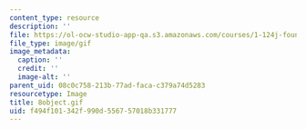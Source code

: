 ```yaml
---
content_type: resource
description: ''
file: https://ol-ocw-studio-app-qa.s3.amazonaws.com/courses/1-124j-foundations-of-software-engineering-fall-2000/f494f101342f990d556757018b331777_8object.gif
file_type: image/gif
image_metadata:
  caption: ''
  credit: ''
  image-alt: ''
parent_uid: 08c0c758-213b-77ad-faca-c379a74d5283
resourcetype: Image
title: 8object.gif
uid: f494f101-342f-990d-5567-57018b331777
---
```

